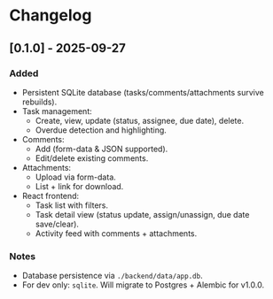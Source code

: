# Changelog

## [0.1.0] - 2025-09-27
### Added
- Persistent SQLite database (tasks/comments/attachments survive rebuilds).
- Task management:
  - Create, view, update (status, assignee, due date), delete.
  - Overdue detection and highlighting.
- Comments:
  - Add (form-data & JSON supported).
  - Edit/delete existing comments.
- Attachments:
  - Upload via form-data.
  - List + link for download.
- React frontend:
  - Task list with filters.
  - Task detail view (status update, assign/unassign, due date save/clear).
  - Activity feed with comments + attachments.

### Notes
- Database persistence via `./backend/data/app.db`.
- For dev only: `sqlite`. Will migrate to Postgres + Alembic for v1.0.0.
